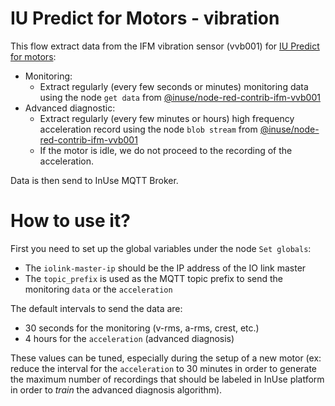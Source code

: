 # IU Predict for Motors - vibration
This flow extract data from the IFM vibration sensor (vvb001) for [IU Predict for motors](https://inuse.eu/iu-predict-predictive-maintenance/):
- Monitoring:
  - Extract regularly (every few seconds or minutes) monitoring data using the node `get data` from [@inuse/node-red-contrib-ifm-vvb001](https://flows.nodered.org/node/@inuse/node-red-contrib-ifm-vvb001) 
- Advanced diagnostic:
  -  Extract regularly (every few minutes or hours) high frequency acceleration record using the node `blob stream` from [@inuse/node-red-contrib-ifm-vvb001](https://flows.nodered.org/node/@inuse/node-red-contrib-ifm-vvb001)
  -  If the motor is idle, we do not proceed to the recording of the acceleration.
  
Data is then send to InUse MQTT Broker.

# How to use it?
First you need to set up the global variables under the node `Set globals`:
- The `iolink-master-ip` should be the IP address of the IO link master
- The `topic_prefix` is used as the MQTT topic prefix to send the monitoring `data` or the `acceleration`


The default intervals to send the data are:
 - 30 seconds for the monitoring (v-rms, a-rms, crest, etc.)
 - 4 hours for the `acceleration` (advanced diagnosis)
 
These values can be tuned, especially during the setup of a new motor (ex: reduce the interval for the `acceleration` to 30 minutes in order to generate the maximum number of recordings that should be labeled in InUse platform in order to _train_ the advanced diagnosis algorithm).

